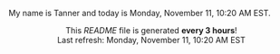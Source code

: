 My name is Tanner and today is Monday, November 11, 10:20 AM EST.

<p align="center">This <i>README</i> file is generated <b>every 3 hours</b>!</br>Last refresh: Monday, November 11, 10:20 AM EST<br /></p>
